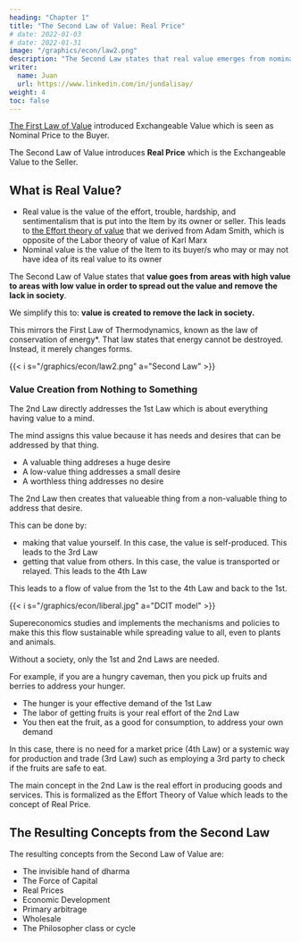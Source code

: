 ```yaml
---
heading: "Chapter 1"
title: "The Second Law of Value: Real Price"
# date: 2022-01-03
# date: 2022-01-31
image: "/graphics/econ/law2.png"
description: "The Second Law states that real value emerges from nominal value and is maximized by following one's true interests or dharma."
writer:
  name: Juan
  url: https://www.linkedin.com/in/jundalisay/
weight: 4
toc: false
---
```


<!-- ### The Third Law of Value: The Invisible Hand of Dharma as Real Prices -->

[The First Law of Value](/social/economics/principles/part-1/chapter-01) introduced Exchangeable Value which is seen as Nominal Price to the Buyer. 

The Second Law of Value introduces **Real Price** which is the Exchangeable Value to the Seller.

<!-- We put this law as the Second Law because it is the domain of the Thinker Class (intellectuals) which is the Third Class in the Socratic Social Cycles Theory.  -->


## What is Real Value?

- Real value is the value of the effort, trouble, hardship, and sentimentalism that is put into the Item by its owner or seller. This leads to [the Effort theory of value](/social/economics/principles/part-2/chapter-01b/) that we derived from Adam Smith, which is opposite of the Labor theory of value of Karl Marx
- Nominal value is the value of the Item to its buyer/s who may or may not have idea of its real value to its owner

The Second Law of Value states that **value goes from areas with high value to areas with low value in order to spread out the value and remove the lack in society**. 

We simplify this to: **value is created to remove the lack in society.** 

This mirrors the First Law of Thermodynamics, known as the law of conservation of energy*. That law states that energy cannot be destroyed. Instead, it merely changes forms.

{{< i s="/graphics/econ/law2.png" a="Second Law" >}}


<!-- n n="*It explains why people always make an effort to better themselves just as time always moves forward. The causal mechanism is the cycling of the Positive and Negative forces" -->


### Value Creation from Nothing to Something

The 2nd Law directly addresses the 1st Law which is about everything having value to a mind. 

The mind assigns this value because it has needs and desires that can be addressed by that thing. 
- A valuable thing addreses a huge desire
- A low-value thing addresses a small desire
- A worthless thing addresses no desire

The 2nd Law then creates that valueable thing from a non-valuable thing to address that desire. 

This can be done by:
- making that value yourself. In this case, the value is self-produced. This leads to the 3rd Law
- getting that value from others. In this case, the value is transported or relayed. This leads to the 4th Law

This leads to a flow of value from the 1st to the 4th Law and back to the 1st. 

{{< i s="/graphics/econ/liberal.jpg" a="DCIT model" >}}


Supereconomics studies and implements the mechanisms and policies to make this this flow sustainable while spreading value to all, even to plants and animals.

Without a society, only the 1st and 2nd Laws are needed. 

For example, if you are a hungry caveman, then you pick up fruits and berries to address your hunger.
- The hunger is your effective demand of the 1st Law
- The labor of getting fruits is your real effort of the 2nd Law
- You then eat the fruit, as a good for consumption, to address your own demand

In this case, there is no need for a market price (4th Law) or a systemic way for production and trade (3rd Law) such as employing a 3rd party to check if the fruits are safe to eat. 


The main concept in the 2nd Law is the real effort in producing goods and services. This is formalized as the Effort Theory of Value which leads to the concept of Real Price. 

<!-- The instability is a sign of Nature’s inherent dynamism*. In Supereconomics, this manifests as the concept of Absolute Demand mentioned in the Part 1 and does not exist in Economics. 

This demand manifests as the arbitrary motives such as profit, duty, conservation, benevolence, the force of capital, goal-in-life, etc. as part of the personal interest. This is different from Economics which enshrines only the profit motive as the selfish interest.

n n="*In Medical Superphysics, this dynamism or entropy manifests as the mind jumping to conclusions unless it is restrained by conscience. In Supersociology, this manifests as popular opinion turning into mob rule unless it is restrained by the common interest." -->




## The Resulting Concepts from the Second Law

The resulting concepts from the Second Law of Value are:

- The invisible hand of dharma
- The Force of Capital
- Real Prices
- Economic Development
- Primary arbitrage
- Wholesale
- The Philosopher class or cycle
